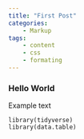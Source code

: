 ```yaml
---
title: "First Post"
categories: 
	- Markup
tags:
	- content
	- css
	- formating
---
```



### Hello World			

Example text
```
library(tidyverse)
library(data.table)
```
